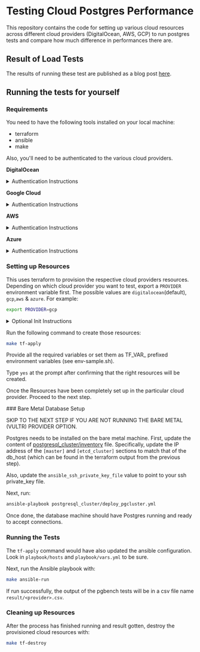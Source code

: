# Testing Cloud Postgres Performance

This repository contains the code for setting up various cloud resources across
different cloud providers (DigitalOcean, AWS, GCP) to run postgres tests
and compare how much difference in performances there are.

## Result of Load Tests

The results of running these test are published as a blog post [here](https://blog.perfects.engineering/cloud_postgres_performance_1).


## Running the tests for yourself

### Requirements

You need to have the following tools installed on your local machine:

- terraform
- ansible
- make

Also, you'll need to be authenticated to the various cloud providers.

**DigitalOcean**

<details>
  <summary>Authentication Instructions</summary>
  
  You'll need an api token and have it exported as an environment variable named `TF_VAR_do_token`.
</details>

**Google Cloud**

<details>
  <summary>Authentication Instructions</summary>

  The straightforward approach to authenticate is using `gcloud`.
  ```sh
  gcloud auth application-default login
  ```

  If you don't have gcloud install it from [here](https://cloud.google.com/sdk/docs/install).

  Also, if your google cloud project is new, you'll need to enable the following APIs:

  ```sh
  gcloud services enable compute.googleapis.com
  gcloud services enable sqladmin.googleapis.com
  gcloud services enable servicenetworking.googleapis.com
  ```
</details>

**AWS**

<details>
  <summary>Authentication Instructions</summary>

  See the various ways you can authenticate AWS [here](https://registry.terraform.io/providers/hashicorp/aws/latest/docs#authentication-and-configuration).
  The straightforward way will be to create an Access Token (ID and Secret) for a user with 
  enough permissions to provision EC2 and RDS instances and export them as environment variables:

  ```sh
  export AWS_ACCESS_KEY_ID="<<access_key_id>>"
  export AWS_SECRET_ACCESS_KEY="<<access_key_secret>>"
  ```
</details>

**Azure**

<details>
  <summary>Authentication Instructions</summary>

  Follow the appropriate instruction on the [Azure Website](https://learn.microsoft.com/en-us/cli/azure/install-azure-cli) to install the CLI.

  After the `az` CLI tool has been installed, run the following command to authenticate:

  ```sh
  az login
  ```
</details>

### Setting up Resources

This uses terraform to provision the respective cloud providers resources.
Depending on which cloud provider you want to test, export a `PROVIDER` environment variable first.
The possible values are `digitalocean`(default), `gcp`,`aws` & `azure`. For example:

```sh
export PROVIDER=gcp
```

<details>
  <summary>Optional Init Instructions</summary>

  If this is your first time running any terraform command for your provider, then you need to run:
  ```sh
  make tf-init
  ```
</details>

Run the following command to create those resources:

```sh
make tf-apply
```

Provide all the required variables or set them as TF_VAR_ prefixed environment variables (see env-sample.sh).

Type `yes` at the prompt after confirming that the right resources will be created.

Once the Resources have been completely set up in the particular cloud provider. Proceed to the next step.

### Bare Metal Database Setup

SKIP TO THE NEXT STEP IF YOU ARE NOT RUNNING THE BARE METAL (VULTR) PROVIDER OPTION.

Postgres needs to be installed on the bare metal machine.
First, update the content of [postgresql_cluster/inventory](./postgresql_cluster/inventory) file. Specifically,
update the IP address of the `[master]` and `[etcd_cluster]` sections to match that of the db_host
(which can be found in the terraform output from the previous step).

Also, update the `ansible_ssh_private_key_file` value to point to your ssh private_key file.

Next, run:

```sh
ansible-playbook postgresql_cluster/deploy_pgcluster.yml
```

Once done, the database machine should have Postgres running and ready to accept connections.

### Running the Tests

The `tf-apply` command would have also updated the ansible configuration. Look in `playbook/hosts` and `playbook/vars.yml` to be sure.

Next, run the Ansible playbook with:

```sh
make ansible-run
```

If run successfully, the output of the pgbench tests will be in a csv file name `result/<provider>.csv`.

### Cleaning up Resources

After the process has finished running and result gotten, destroy the provisioned cloud resources with:

```sh
make tf-destroy
```